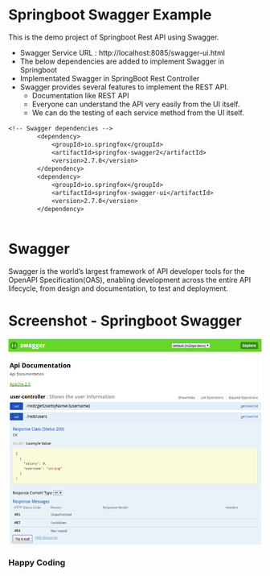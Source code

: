 # Springboot Swagger Example #

This is the demo project of Springboot Rest API using Swagger.

* Swagger Service URL : http://localhost:8085/swagger-ui.html
* The below dependencies are added to implement Swagger in Springboot
* Implementated Swagger in SpringBoot Rest Controller
* Swagger provides several features to implement the REST API.
    * Documentation like REST API
    * Everyone can understand the API very easily from the UI itself.
    * We can do the testing of each service method from the UI itself. 
    
```
<!-- Swagger dependencies -->
		<dependency>
			<groupId>io.springfox</groupId>
			<artifactId>springfox-swagger2</artifactId>
			<version>2.7.0</version>
		</dependency>
		<dependency>
			<groupId>io.springfox</groupId>
			<artifactId>springfox-swagger-ui</artifactId>
			<version>2.7.0</version>
		</dependency>
		
```

# Swagger #
Swagger is the world’s largest framework of API developer tools for the OpenAPI Specification(OAS), enabling development across the entire API lifecycle, from design and documentation, to test and deployment.

# Screenshot - Springboot Swagger #

![swagger-output](swagger-output.png)


### Happy Coding ###
